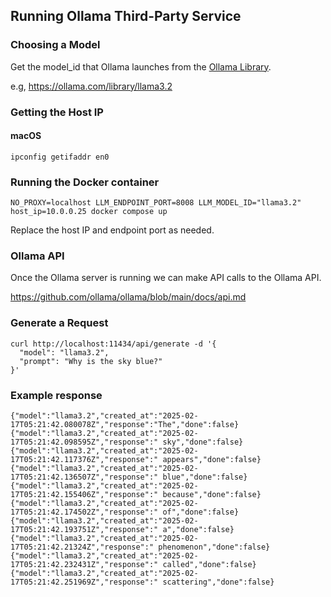 ## Running Ollama Third-Party Service


### Choosing a Model
Get the model_id that Ollama launches from the [Ollama Library](https://ollama.com/library).

e.g, https://ollama.com/library/llama3.2


### Getting the Host IP
#### macOS
```
ipconfig getifaddr en0
```

### Running the Docker container
```
NO_PROXY=localhost LLM_ENDPOINT_PORT=8008 LLM_MODEL_ID="llama3.2" host_ip=10.0.0.25 docker compose up 
```
Replace the host IP and endpoint port as needed.


### Ollama API
Once the Ollama server is running we can make API calls to the Ollama API.

https://github.com/ollama/ollama/blob/main/docs/api.md

### Generate a Request
```
curl http://localhost:11434/api/generate -d '{
  "model": "llama3.2",
  "prompt": "Why is the sky blue?"
}'
```

### Example response
```
{"model":"llama3.2","created_at":"2025-02-17T05:21:42.080078Z","response":"The","done":false}
{"model":"llama3.2","created_at":"2025-02-17T05:21:42.098595Z","response":" sky","done":false}
{"model":"llama3.2","created_at":"2025-02-17T05:21:42.117376Z","response":" appears","done":false}
{"model":"llama3.2","created_at":"2025-02-17T05:21:42.136507Z","response":" blue","done":false}
{"model":"llama3.2","created_at":"2025-02-17T05:21:42.155406Z","response":" because","done":false}
{"model":"llama3.2","created_at":"2025-02-17T05:21:42.174502Z","response":" of","done":false}
{"model":"llama3.2","created_at":"2025-02-17T05:21:42.193751Z","response":" a","done":false}
{"model":"llama3.2","created_at":"2025-02-17T05:21:42.21324Z","response":" phenomenon","done":false}
{"model":"llama3.2","created_at":"2025-02-17T05:21:42.232431Z","response":" called","done":false}
{"model":"llama3.2","created_at":"2025-02-17T05:21:42.251969Z","response":" scattering","done":false}
```